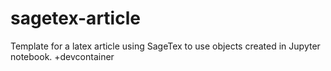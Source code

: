 # sagetex-article
Template for a latex article using SageTex to use objects created in Jupyter notebook. +devcontainer
